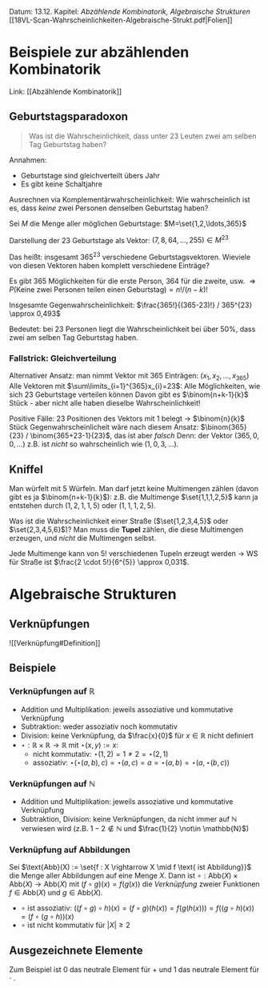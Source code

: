 Datum: 13.12.
Kapitel: *Abzählende Kombinatorik, Algebraische Strukturen*
[[18VL-Scan-Wahrscheinlichkeiten-Algebraische-Strukt.pdf|Folien]]

# Beispiele zur abzählenden Kombinatorik
Link: [[Abzählende Kombinatorik]]
## Geburtstagsparadoxon
> Was ist die Wahrscheinlichkeit, dass unter 23 Leuten zwei am selben Tag Geburtstag haben?

Annahmen: 
- Geburtstage sind gleichverteilt übers Jahr
- Es gibt keine Schaltjahre

Ausrechnen via Komplementärwahrscheinlichkeit:
Wie wahrscheinlich ist es, dass *keine* zwei Personen denselben Geburtstag haben?

Sei $M$ die Menge aller möglichen Geburtstage: $M=\set{1,2,\ldots,365}$

Darstellung der 23 Geburtstage als Vektor: $(7,8,64,\ldots,255)\in M^{23}$

Das heißt: insgesamt $365^{23}$ verschiedene Geburtstagsvektoren.
Wieviele von diesen Vektoren haben komplett verschiedene Einträge?

Es gibt 365 Möglichkeiten für die erste Person, 364 für die zweite, usw.
$\Rightarrow P(\text{Keine zwei Personen teilen einen Geburtstag}) = n! / (n-k)!$ 

Insgesamte Gegenwahrscheinlichkeit: $\frac{365!}{(365-23)!} / 365^{23} \approx 0,493$ 

Bedeutet: bei 23 Personen liegt die Wahrscheinlichkeit bei über 50%, dass zwei am selben Tag Geburtstag haben.

### Fallstrick: Gleichverteilung
Alternativer Ansatz: man nimmt Vektor mit 365 Einträgen:
$(x_{1},x_{2},\ldots,x_{365})$
Alle Vektoren mit $\sum\limits_{i=1}^{365}x_{i}=23$: Alle Möglichkeiten, wie sich 23 Geburtstage verteilen können
Davon gibt es $\binom{n+k-1}{k}$ Stück - aber nicht alle haben dieselbe Wahrscheinlichkeit!

Positive Fälle: 23 Positionen des Vektors mit 1 belegt -> $\binom{n}{k}$ Stück
Gegenwahrscheinlicheit wäre nach diesem Ansatz: $\binom{365}{23} / \binom{365+23-1}{23}$, das ist aber *falsch*
Denn: der Vektor $(365,0,0,\ldots)$ z.B. ist *nicht* so wahrscheinlich wie $(1,0,3,\ldots)$.

## Kniffel
Man würfelt mit 5 Würfeln. Man darf jetzt keine Multimengen zählen (davon gibt es ja $\binom{n+k-1}{k}$): z.B. die Multimenge $\set{1,1,1,2,5}$ kann ja entstehen durch $(1,2,1,1,5)$ oder $(1,1,1,2,5)$.

Was ist die Wahrscheinlichkeit einer Straße ($\set{1,2,3,4,5}$ oder $\set{2,3,4,5,6}$)?
Man muss die **Tupel** zählen, die diese Multimengen erzeugen, und *nicht* die Multimengen selbst.

Jede Multimenge kann von $5!$ verschiedenen Tupeln erzeugt werden -> WS für Straße ist 
$\frac{2 \cdot 5!}{6^{5}} \approx 0,031$.

# Algebraische Strukturen
## Verknüpfungen
![[Verknüpfung#Definition]]

## Beispiele
### Verknüpfungen auf $\mathbb{R}$
- Addition und Multiplikation: jeweils assoziative und kommutative Verknüpfung
- Subtraktion: weder assoziativ noch kommutativ
- Division: keine Verknüpfung, da $\frac{x}{0}$ für $x \in \mathbb{R}$ nicht definiert
- $\star : \mathbb{R} \times \mathbb{R} \rightarrow \mathbb{R}$ mit $\star(x,y) := x$:
	- nicht kommutativ: $\star(1,2) = 1 \not= 2 = \star(2,1)$
	- assoziativ: $\star(\star(a,b),c)=\star(a,c)=a=\star(a,b)=\star(a,\star(b,c))$

### Verknüpfungen auf $\mathbb{N}$
- Addition und Multiplikation: jeweils assoziative und kommutative Verknüpfung
- Subtraktion, Division: keine Verknüpfungen, da nicht immer auf $\mathbb{N}$ verwiesen wird (z.B. $1-2 \not\in \mathbb{N}$ und $\frac{1}{2} \not\in \mathbb{N}$)

### Verknüpfung auf Abbildungen
Sei $\text{Abb}(X) := \set{f : X \rightarrow X \mid f \text{ ist Abbildung}}$ die Menge aller Abbildungen auf eine Menge $X$.
Dann ist $\circ : \text{Abb}(X) \times \text{Abb}(X) \rightarrow \text{Abb}(X)$ mit $(f \circ g)(x) = f(g(x))$ die *Verknüpfung* zweier Funktionen $f \in \text{Abb}(X)$ und $g \in \text{Abb}(X)$.
- $\circ$ ist assoziativ: $((f \circ g) \circ h)(x)=(f \circ g)(h(x)) = f(g(h(x))) = f((g \circ h)(x)) = (f \circ (g \circ h))(x)$
- $\circ$ ist nicht kommutativ für $|X| \geq 2$

## Ausgezeichnete Elemente
Zum Beispiel ist 0 das neutrale Element für + und 1 das neutrale Element für $\cdot$ .